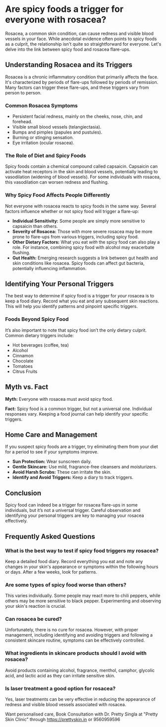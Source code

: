# Are spicy foods a trigger for everyone with rosacea?

Rosacea, a common skin condition, can cause redness and visible blood vessels in your face. While anecdotal evidence often points to spicy foods as a culprit, the relationship isn't quite so straightforward for everyone. Let's delve into the link between spicy food and rosacea flare-ups.

## Understanding Rosacea and its Triggers

Rosacea is a chronic inflammatory condition that primarily affects the face. It's characterized by periods of flare-ups followed by periods of remission. Many factors can trigger these flare-ups, and these triggers vary from person to person.

### Common Rosacea Symptoms

*   Persistent facial redness, mainly on the cheeks, nose, chin, and forehead.
*   Visible small blood vessels (telangiectasia).
*   Bumps and pimples (papules and pustules).
*   Burning or stinging sensation.
*   Eye irritation (ocular rosacea).

### The Role of Diet and Spicy Foods

Spicy foods contain a chemical compound called capsaicin. Capsaicin can activate heat receptors in the skin and blood vessels, potentially leading to vasodilation (widening of blood vessels). For some individuals with rosacea, this vasodilation can worsen redness and flushing.

### Why Spicy Food Affects People Differently

Not everyone with rosacea reacts to spicy foods in the same way. Several factors influence whether or not spicy food will trigger a flare-up:

*   **Individual Sensitivity:** Some people are simply more sensitive to capsaicin than others.
*   **Severity of Rosacea:** Those with more severe rosacea may be more prone to flare-ups from various triggers, including spicy food.
*   **Other Dietary Factors:** What you eat *with* the spicy food can also play a role. For instance, combining spicy food with alcohol may exacerbate flushing.
*   **Gut Health:** Emerging research suggests a link between gut health and skin conditions like rosacea. Spicy foods can affect gut bacteria, potentially influencing inflammation.

## Identifying Your Personal Triggers

The best way to determine if spicy food is a trigger for *your* rosacea is to keep a food diary. Record what you eat and any subsequent skin reactions. This will help you identify patterns and pinpoint specific triggers.

### Foods Beyond Spicy Food

It’s also important to note that spicy food isn’t the only dietary culprit. Common dietary triggers include:

* Hot beverages (coffee, tea)
* Alcohol
* Cinnamon
* Chocolate
* Tomatoes
* Citrus Fruits

## Myth vs. Fact

**Myth:** Everyone with rosacea must avoid spicy food.

**Fact:** Spicy food is a common trigger, but not a universal one. Individual responses vary. Keeping a food journal can help identify your specific triggers.

## Home Care and Management

If you suspect spicy foods are a trigger, try eliminating them from your diet for a period to see if your symptoms improve.

*   **Sun Protection:** Wear sunscreen daily.
*   **Gentle Skincare:** Use mild, fragrance-free cleansers and moisturizers.
*   **Avoid Harsh Scrubs:** These can irritate the skin.
*   **Identify and Avoid Triggers:** Keep a diary to track triggers.

## Conclusion

Spicy food can indeed be a trigger for rosacea flare-ups in some individuals, but it’s not a universal trigger. Careful observation and identifying your personal triggers are key to managing your rosacea effectively.

## Frequently Asked Questions

### What is the best way to test if spicy food triggers my rosacea?

Keep a detailed food diary. Record everything you eat and note any changes in your skin's appearance or symptoms within the following hours or days. After a few weeks, look for patterns.

### Are some types of spicy food worse than others?

This varies individually. Some people may react more to chili peppers, while others may be more sensitive to black pepper. Experimenting and observing your skin's reaction is crucial.

### Can rosacea be cured?

Unfortunately, there is no cure for rosacea. However, with proper management, including identifying and avoiding triggers and following a consistent skincare routine, symptoms can be effectively controlled.

### What ingredients in skincare products should I avoid with rosacea?

Avoid products containing alcohol, fragrance, menthol, camphor, glycolic acid, and lactic acid as they can irritate sensitive skin.

### Is laser treatment a good option for rosacea?
Yes, laser treatments can be very effective in reducing the appearance of redness and visible blood vessels associated with rosacea.

Want personalised care, Book Consultation with Dr. Pretty Singla at "Pretty Skin Clinic" through https://prettyskin.in or 9560959596
